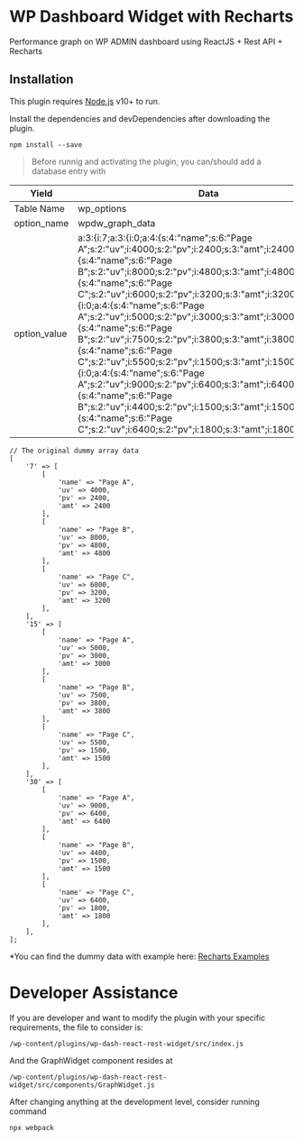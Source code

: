 # WP Dashboard Widget with Recharts
Performance graph on WP ADMIN dashboard using ReactJS + Rest API + Recharts

## Installation

This plugin requires [Node.js](https://nodejs.org/) v10+ to run.

Install the dependencies and devDependencies after downloading the plugin.

```
npm install --save
```
> Before runnig and activating the plugin,
> you can/should add a database entry with

| Yield | Data |
| ------ | ------ |
| Table Name | wp_options |
| option_name | wpdw_graph_data |
| option_value | a:3:{i:7;a:3:{i:0;a:4:{s:4:"name";s:6:"Page A";s:2:"uv";i:4000;s:2:"pv";i:2400;s:3:"amt";i:2400;}i:1;a:4:{s:4:"name";s:6:"Page B";s:2:"uv";i:8000;s:2:"pv";i:4800;s:3:"amt";i:4800;}i:2;a:4:{s:4:"name";s:6:"Page C";s:2:"uv";i:6000;s:2:"pv";i:3200;s:3:"amt";i:3200;}}i:15;a:3:{i:0;a:4:{s:4:"name";s:6:"Page A";s:2:"uv";i:5000;s:2:"pv";i:3000;s:3:"amt";i:3000;}i:1;a:4:{s:4:"name";s:6:"Page B";s:2:"uv";i:7500;s:2:"pv";i:3800;s:3:"amt";i:3800;}i:2;a:4:{s:4:"name";s:6:"Page C";s:2:"uv";i:5500;s:2:"pv";i:1500;s:3:"amt";i:1500;}}i:30;a:3:{i:0;a:4:{s:4:"name";s:6:"Page A";s:2:"uv";i:9000;s:2:"pv";i:6400;s:3:"amt";i:6400;}i:1;a:4:{s:4:"name";s:6:"Page B";s:2:"uv";i:4400;s:2:"pv";i:1500;s:3:"amt";i:1500;}i:2;a:4:{s:4:"name";s:6:"Page C";s:2:"uv";i:6400;s:2:"pv";i:1800;s:3:"amt";i:1800;}}} |

```
// The original dummy array data
[
    '7' => [
        [   
            'name' => "Page A",
            'uv' => 4000,
            'pv' => 2400,
            'amt' => 2400
        ],
        [   
            'name' => "Page B",
            'uv' => 8000,
            'pv' => 4800,
            'amt' => 4800
        ],
        [
            'name' => "Page C",
            'uv' => 6000,
            'pv' => 3200,
            'amt' => 3200
        ],
    ],
    '15' => [
        [   
            'name' => "Page A",
            'uv' => 5000,
            'pv' => 3000,
            'amt' => 3000
        ],
        [   
            'name' => "Page B",
            'uv' => 7500,
            'pv' => 3800,
            'amt' => 3800
        ],
        [
            'name' => "Page C",
            'uv' => 5500,
            'pv' => 1500,
            'amt' => 1500
        ],
    ],
    '30' => [
        [   
            'name' => "Page A",
            'uv' => 9000,
            'pv' => 6400,
            'amt' => 6400
        ],
        [   
            'name' => "Page B",
            'uv' => 4400,
            'pv' => 1500,
            'amt' => 1500
        ],
        [
            'name' => "Page C",
            'uv' => 6400,
            'pv' => 1800,
            'amt' => 1800
        ],
    ],
];
```
*You can find the dummy data with example here: [Recharts Examples](https://recharts.org/en-US/examples)

# Developer Assistance
If you are developer and want to modify the plugin with your specific requirements, the file to consider is:
```
/wp-content/plugins/wp-dash-react-rest-widget/src/index.js
```
And the GraphWidget component resides at
```
/wp-content/plugins/wp-dash-react-rest-widget/src/components/GraphWidget.js
```
After changing anything at the development level, consider running command
```
npx webpack
```
